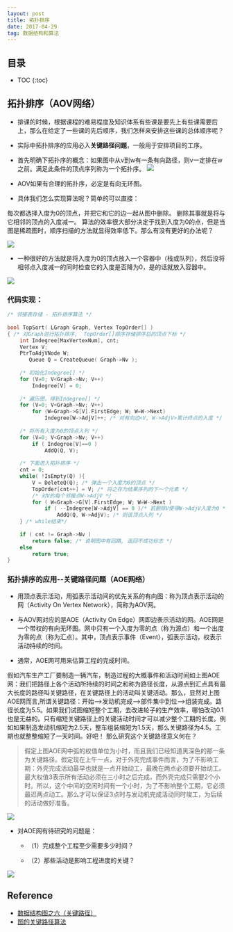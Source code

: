 ```yaml
---
layout: post
title: 拓扑排序
date: 2017-04-29
tag: 数据结构和算法
---
```


## 目录

* TOC 
{:toc}

## 拓扑排序（AOV网络）

- 排课的时候，根据课程的难易程度及知识体系有些课是要先上有些课需要后上，那么在给定了一些课的先后顺序，我们怎样来安排这些课的总体顺序呢？

- 实际中拓扑排序的应用必入**关键路径问题**，一般用于安排项目的工序。

- 首先明确下拓扑序的概念：如果图中从v到w有一条有向路径，则v一定排在w之前。满足此条件的顶点序列称为一个拓扑序。
![](http://i.imgur.com/gLjyFMn.png)
- AOV如果有合理的拓扑序，必定是有向无环图。

- 具体我们怎么实现算法呢？简单的可以直接：
>
每次都选择入度为0的顶点，并把它和它的边一起从图中删除。
删除其事就是将与它相邻的顶点的入度减一。 
算法的效率很大部分决定于找到入度为0的点，但是当图是稀疏图时，顺序扫描的方法就显得效率低下。那么有没有更好的办法呢？

![](http://i.imgur.com/0k9Luqr.png)

- 一种很好的方法就是将入度为0的顶点放入一个容器中（栈或队列），然后没将相邻点入度减一的同时检查它的入度是否降为0，是的话就放入容器中。

![](http://i.imgur.com/D602Dh3.png)

### 代码实现：
```C
/* 邻接表存储 - 拓扑排序算法 */
 
bool TopSort( LGraph Graph, Vertex TopOrder[] )
{ /* 对Graph进行拓扑排序,  TopOrder[]顺序存储排序后的顶点下标 */
    int Indegree[MaxVertexNum], cnt;
    Vertex V;
    PtrToAdjVNode W;
       Queue Q = CreateQueue( Graph->Nv );
  
    /* 初始化Indegree[] */
    for (V=0; V<Graph->Nv; V++)
        Indegree[V] = 0;
         
    /* 遍历图，得到Indegree[] */
    for (V=0; V<Graph->Nv; V++)
        for (W=Graph->G[V].FirstEdge; W; W=W->Next)
            Indegree[W->AdjV]++; /* 对有向边<V, W->AdjV>累计终点的入度 */
             
    /* 将所有入度为0的顶点入列 */
    for (V=0; V<Graph->Nv; V++)
        if ( Indegree[V]==0 )
            AddQ(Q, V);
             
    /* 下面进入拓扑排序 */ 
    cnt = 0; 
    while( !IsEmpty(Q) ){
        V = DeleteQ(Q); /* 弹出一个入度为0的顶点 */
        TopOrder[cnt++] = V; /* 将之存为结果序列的下一个元素 */
        /* 对V的每个邻接点W->AdjV */
        for ( W=Graph->G[V].FirstEdge; W; W=W->Next )
            if ( --Indegree[W->AdjV] == 0 )/* 若删除V使得W->AdjV入度为0 */
                AddQ(Q, W->AdjV); /* 则该顶点入列 */ 
    } /* while结束*/
     
    if ( cnt != Graph->Nv )
        return false; /* 说明图中有回路, 返回不成功标志 */ 
    else
        return true;
}
```

### 拓扑排序的应用--关键路径问题（AOE网络）

- 用顶点表示活动，用弧表示活动间的优先关系的有向图：称为顶点表示活动的网（Activity On Vertex Network），简称为AOV网。

- 与AOV网对应的是AOE（Activity On Edge）网即边表示活动的网。AOE网是一个带权的有向无环图。网中只有一个入度为零的点（称为源点）和一个出度为零的点（称为汇点）。其中，顶点表示事件（Event），弧表示活动，权表示活动持续的时间。

- 通常，AOE网可用来估算工程的完成时间。
>
假如汽车生产工厂要制造一辆汽车，制造过程的大概事件和活动时间如上图AOE网：我们把路径上各个活动所持续的时间之和称为路径长度，从源点到汇点具有最大长度的路径叫关键路径，在关键路径上的活动叫关键活动。那么，显然对上图AOE网而言,所谓关键路径：开始-->发动机完成-->部件集中到位-->组装完成。路径长度为5.5。如果我们试图缩短整个工期，去改进轮子的生产效率，哪怕改动0.1也是无益的。只有缩短关键路径上的关键活动时间才可以减少整个工期的长度。例如如果制造发动机缩短为2.5天，整车组装缩短为1.5天，那么关键路径为4.5。工期也就整整缩短了一天时间。好吧！ 那么研究这个关键路径意义何在？

> 假定上图AOE网中弧的权值单位为小时，而且我们已经知道黑深色的那一条为关键路径。假定现在上午一点，对于外壳完成事件而言，为了不影响工期：外壳完成活动最早也就是一点开始动工，最晚在两点必须要开始动工。最大权值3表示所有活动必须在三小时之后完成，而外壳完成只需要2个小时。所以，这个中间的空闲时间有一个小时，为了不影响整个工期，它必须最迟两点动工。那么才可以保证3点时与发动机完成活动同时竣工，为后续的活动做好准备。

![](http://i.imgur.com/dH9tbMv.png)

- 对AOE网有待研究的问题是：

    - （1）完成整个工程至少需要多少时间？
 
    - （2）那些活动是影响工程进度的关键？
    
![](http://i.imgur.com/BJpeYut.png)

## Reference

- [数据结构图之六（关键路径）](http://www.cnblogs.com/Braveliu/p/3461649.html)
- [图的关键路径算法](http://blog.csdn.net/flying0033/article/details/6994088)